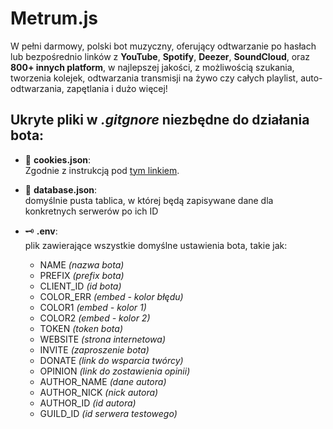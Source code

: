 # Metrum.js

W pełni darmowy, polski bot muzyczny, oferujący odtwarzanie po hasłach lub bezpośrednio linków z **YouTube**, **Spotify**, **Deezer**, **SoundCloud**, oraz **800+ innych platform**, w najlepszej jakości, z możliwością szukania, tworzenia kolejek, odtwarzania transmisji na żywo czy całych playlist, auto-odtwarzania, zapętlania i dużo więcej!

## Ukryte pliki w *.gitgnore* niezbędne do działania bota:

- 🍪 **cookies.json**:\
  Zgodnie z instrukcją pod [tym linkiem](https://distube.js.org/#/docs/DisTube/main/general/cookie).
    
- 🪪 **database.json**:\
  domyślnie pusta tablica, w której będą zapisywane dane dla konkretnych serwerów po ich ID

- 🗝️ **.env**:\
  plik zawierające wszystkie domyślne ustawienia bota, takie jak:
  * NAME *(nazwa bota)*
  * PREFIX *(prefix bota)*
  * CLIENT_ID *(id bota)*
  * COLOR_ERR *(embed - kolor błędu)*
  * COLOR1 *(embed - kolor 1)*
  * COLOR2 *(embed - kolor 2)*
  * TOKEN *(token bota)*
  * WEBSITE *(strona internetowa)*
  * INVITE *(zaproszenie bota)*
  * DONATE *(link do wsparcia twórcy)*
  * OPINION *(link do zostawienia opinii)*
  * AUTHOR_NAME *(dane autora)*
  * AUTHOR_NICK *(nick autora)*
  * AUTHOR_ID *(id autora)*
  * GUILD_ID *(id serwera testowego)*
